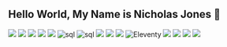 ## Hello World, My Name is Nicholas Jones 👋

<p>
  <img src="https://img.shields.io/badge/HTML5-E34F26?style=for-the-badge&logo=html5&logoColor=white" />  
  <img src="https://img.shields.io/badge/CSS3-1572B6?style=for-the-badge&logo=css3&logoColor=white" />  
  <img src="https://img.shields.io/badge/JavaScript-323330?style=for-the-badge&logo=javascript&logoColor=F7DF1E" /> 
  <img src="https://img.shields.io/badge/Typescript-white?style=for-the-badge&logo=typescript&logoColor=1591ea" />
  <img src="https://img.shields.io/badge/Node%20js-339933?style=for-the-badge&logo=nodedotjs&logoColor=white" />   
  <img alt="sql" src="https://img.shields.io/badge/SQL-005C84?style=for-the-badge&logo=mysql&logoColor=white">  
  <img alt="sql" src="https://img.shields.io/badge/mongodb-005C84?style=for-the-badge&logo=mongodb&logoColor=green">  
  <img src="https://img.shields.io/badge/Bootstrap-563D7C?style=for-the-badge&logo=bootstrap&logoColor=white" /> 
  <img src="https://img.shields.io/badge/jQuery-0769AD?style=for-the-badge&logo=jquery&logoColor=white" />
  <img src="https://img.shields.io/badge/angular-0769AD?style=for-the-badge&logo=angular&logoColor=red" />
  <img alt='Eleventy' src='https://img.shields.io/badge/Eleventy-100000?style=for-the-badge&logo=Eleventy&logoColor=white&labelColor=black&color=black'/>
  <img src="https://img.shields.io/badge/Netlify-00C7B7?style=for-the-badge&logo=netlify&logoColor=white" />  
  <img src="https://img.shields.io/badge/Heroku-563D7C?style=for-the-badge&logo=heroku&logoColor=white" /> 
  <img src="https://img.shields.io/badge/GitHub-100000?style=for-the-badge&logo=github&logoColor=white" /> 
 <img src="https://img.shields.io/badge/Figma-F24E1E?style=for-the-badge&logo=figma&logoColor=white" /> 
</p>
